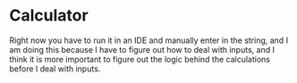 # Calculator
Right now you have to run it in an IDE and manually enter in the string, and I am doing this 
because I have to figure out how to deal with inputs, and I think it is more important to figure
out the logic behind the calculations before I deal with inputs.
